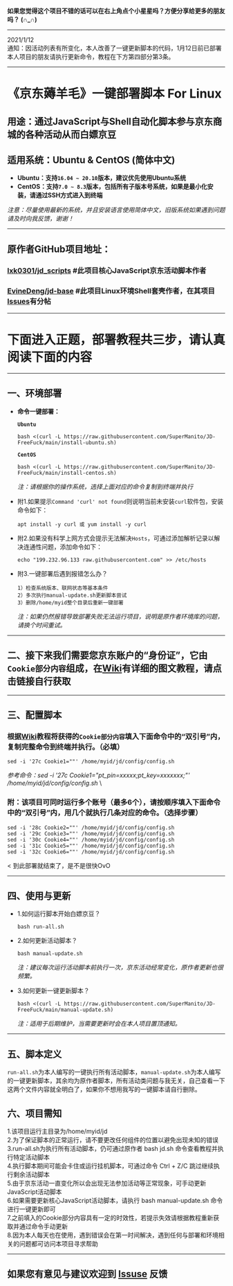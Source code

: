 __如果您觉得这个项目不错的话可以在右上角点个小星星吗？方便分享给更多的朋友吗？ (∩_∩)__

***

2021/1/12\
通知：因活动列表有所变化，本人改善了一键更新脚本的代码，1月12日前已部署本人项目的朋友请执行更新命令，教程在下方第四部分第3条。

***

# 《京东薅羊毛》一键部署脚本 For Linux
## 用途：通过JavaScript与Shell自动化脚本参与京东商城的各种活动从而白嫖京豆
## 适用系统：Ubuntu & CentOS (简体中文)
- __Ubuntu：支持`16.04 ~ 20.10`版本，建议优先使用Ubuntu系统__
- __CentOS：支持`7.0 ~ 8.3`版本，包括所有子版本号系统，如果是最小化安装，请通过SSH方式进入到终端__

_注意：尽量使用最新的系统，并且安装语言使用简体中文，旧版系统如果遇到问题请及时向我反馈，谢谢！_
    
***

## 原作者GitHub项目地址：
### [lxk0301/jd_scripts](https://github.com/lxk0301/jd_scripts)  #此项目核心JavaScript京东活动脚本作者
### [EvineDeng/jd-base](https://github.com/EvineDeng/jd-base)   #此项目Linux环境Shell套壳作者，在其项目[Issues](https://github.com/EvineDeng/jd-base/issues/185)有分帖
    
***

# 下面进入正题，部署教程共三步，请认真阅读下面的内容
    
***

## 一、环境部署
- __命令一键部署：__

    __`Ubuntu`__

      bash <(curl -L https://raw.githubusercontent.com/SuperManito/JD-FreeFuck/main/install-ubuntu.sh)
    __`CentOS`__

      bash <(curl -L https://raw.githubusercontent.com/SuperManito/JD-FreeFuck/main/install-centos.sh)
    _注：请根据你的操作系统，选择上面对应的命令复制到终端并执行_
- 附1.如果提示`Command 'curl' not found`则说明当前未安装`curl`软件包，安装命令如下：

      apt install -y curl 或 yum install -y curl
- 附2.如果没有科学上网方式会提示无法解决`Hosts`，可通过添加解析记录以解决连通性问题，添加命令如下：

      echo "199.232.96.133 raw.githubusercontent.com" >> /etc/hosts
- 附3.一键部署后遇到报错怎么办？

      1）检查系统版本、联网状态等基本条件
      2）多次执行manual-update.sh更新脚本尝试
      3）删除/home/myid整个目录后重新一键部署
    _注：如果仍然报错导致部署失败无法运行项目，说明是原作者环境库的问题，请换个时间重试。_
    
***

## 二、接下来我们需要您京东账户的“身份证”，它由`Cookie部分内容`组成，在[Wiki](https://github.com/SuperManito/JD-FreeFuck/wiki/GetCookies)有详细的图文教程，请点击链接自行获取

***

## 三、配置脚本
### 根据[Wiki](https://github.com/SuperManito/JD-FreeFuck/wiki/GetCookies)教程将获得的`Cookie部分内容`填入下面命令中的“双引号”内，复制完整命令到终端并执行。（必填）
    sed -i '27c Cookie1=""' /home/myid/jd/config/config.sh
_参考命令：sed -i '27c Cookie1="pt_pin=xxxxx;pt_key=xxxxxxx;"' /home/myid/jd/config/config.sh_
\
### 附：该项目可同时运行多个账号（最多6个），请按顺序填入下面命令中的“双引号”内，用几个就执行几条对应的命令。（选择步骤）

    sed -i '28c Cookie2=""' /home/myid/jd/config/config.sh
    sed -i '29c Cookie3=""' /home/myid/jd/config/config.sh
    sed -i '30c Cookie4=""' /home/myid/jd/config/config.sh
    sed -i '31c Cookie5=""' /home/myid/jd/config/config.sh
    sed -i '32c Cookie6=""' /home/myid/jd/config/config.sh

< 到此部署就结束了，是不是很快OvO

***

## 四、使用与更新
- 1.如何运行脚本开始白嫖京豆？

      bash run-all.sh
- 2.如何更新活动脚本？

      bash manual-update.sh
    _注：建议每次运行活动脚本前执行一次，京东活动经常变化，原作者更新也很频繁。_
- 3.如何更新一键更新脚本？

      bash <(curl -L https://raw.githubusercontent.com/SuperManito/JD-FreeFuck/main/manual-update.sh)
    _注：适用于后期维护，当需要更新时会在本人项目置顶通知。_
    
***

## 五、脚本定义
`run-all.sh`为本人编写的一键执行所有活动脚本，`manual-update.sh`为本人编写的一键更新脚本，其余均为原作者脚本，所有活动类问题与我无关，自己查看一下这两个文件内容就全明白了，如果你不想用我写的一键脚本请自行删除。
## 六、项目需知
1.该项目运行主目录为/home/myid/jd\
2.为了保证脚本的正常运行，请不要更改任何组件的位置以避免出现未知的错误\
3.run-all.sh为执行所有活动脚本，仍可通过原作者 bash jd.sh 命令查看教程并执行特定活动脚本\
4.执行脚本期间可能会卡住或运行挂机脚本，可通过命令 Ctrl + Z/C 跳过继续执行剩余活动脚本\
5.由于京东活动一直变化所以会出现无法参加活动等正常现象，可手动更新JavaScript活动脚本\
6.如果需要更新核心JavaScript活动脚本，请执行 bash manual-update.sh 命令进行一键更新即可\
7.之前填入的Cookie部分内容具有一定的时效性，若提示失效请根据教程重新获取并通过命令手动更新\
8.因为本人每天也在使用，遇到错误会在第一时间解决，遇到任何与部署和环境相关的问题都可访问本项目寻求帮助
    
***

## 如果您有意见与建议欢迎到 [Issuse](https://github.com/SuperManito/JD-FreeFuck/issues) 反馈
